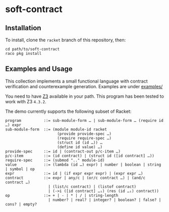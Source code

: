 soft-contract
=============

Installation
------------------------

To install, clone the `racket` branch of this repository, then:

	cd path/to/soft-contract
    raco pkg install


Examples and Usage
------------------------

This collection implements a small functional language with contract verification
and counterexample generation.
Examples are under [examples/](https://github.com/philnguyen/soft-contract/tree/release/examples)

You need to have [Z3](http://z3.codeplex.com/releases) available in your path.
This program has been tested to work with Z3 `4.3.2`.

The demo currently supports the following subset of Racket:

    program          ::= sub-module-form … | sub-module-form … (require id …) expr
	sub-module-form  ::= (module module-id racket
	                       (provide provide-spec …)
                           (require require-spec …)
						   (struct id (id …)) …
                           (define id value) …)
    provide-spec     ::= id | (contract-out p/c-item …)
    p/c-item         ::= (id contract) | (struct id ([id contract] …))
	require-spec     ::= (submod ".." module-id)
	value            ::= (lambda (id …) expr) | number | boolean | string | symbol | op
	expr             ::= id | (if expr expr expr) | (expr expr …)
	contract         ::= expr | any/c | (or/c contract …) | (and/c contract …)
	                   | (list/c contract) | (listof contract)
	                   | (->i ([id contract] …₁) (res (id …₁) contract))
    op               ::= + | - | * | / | string-length
	                   | number? | real? | integer? | boolean? | false? | cons? | empty?
